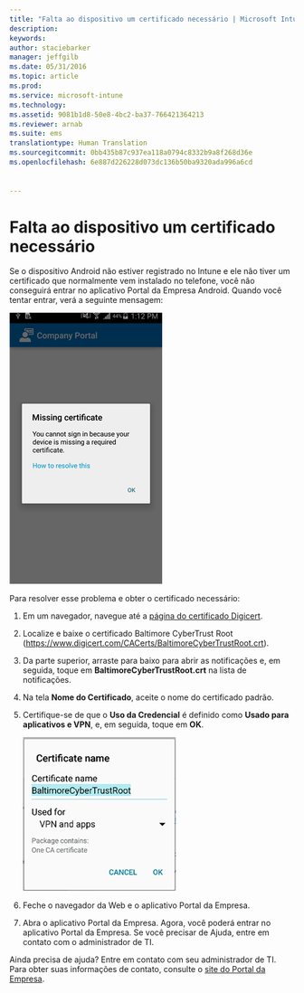 ```yaml
---
title: "Falta ao dispositivo um certificado necessário | Microsoft Intune"
description: 
keywords: 
author: staciebarker
manager: jeffgilb
ms.date: 05/31/2016
ms.topic: article
ms.prod: 
ms.service: microsoft-intune
ms.technology: 
ms.assetid: 9081b1d8-50e8-4bc2-ba37-766421364213
ms.reviewer: arnab
ms.suite: ems
translationtype: Human Translation
ms.sourcegitcommit: 0bb435b87c937ea118a0794c8332b9a8f268d36e
ms.openlocfilehash: 6e887d226228d073dc136b50ba9320ada996a6cd


---
```



# Falta ao dispositivo um certificado necessário
Se o dispositivo Android não estiver registrado no Intune e ele não tiver um certificado que normalmente vem instalado no telefone, você não conseguirá entrar no aplicativo Portal da Empresa Android. Quando você tentar entrar, verá a seguinte mensagem:

![andr-cert-install-cert-missing](./media/andr-cert_install-1-cert_missing.png)

Para resolver esse problema e obter o certificado necessário:

1.  Em um navegador, navegue até a [página do certificado Digicert](https://www.digicert.com/digicert-root-certificates.htm).

2.  Localize e baixe o certificado Baltimore CyberTrust Root (https://www.digicert.com/CACerts/BaltimoreCyberTrustRoot.crt).

3.  Da parte superior, arraste para baixo para abrir as notificações e, em seguida, toque em **BaltimoreCyberTrustRoot.crt** na lista de notificações.

4.  Na tela **Nome do Certificado**, aceite o nome do certificado padrão.

5. Certifique-se de que o **Uso da Credencial** é definido como **Usado para aplicativos e VPN**, e, em seguida, toque em **OK**.

    ![andr-cert-install-add-cert-name](./media/andr-cert_install-2-add_cert_name.png)

6. Feche o navegador da Web e o aplicativo Portal da Empresa.

7. Abra o aplicativo Portal da Empresa. Agora, você poderá entrar no aplicativo Portal da Empresa. Se você precisar de Ajuda, entre em contato com o administrador de TI.

Ainda precisa de ajuda? Entre em contato com seu administrador de TI. Para obter suas informações de contato, consulte o [site do Portal da Empresa](http://portal.manage.microsoft.com).


<!--HONumber=Jun16_HO4-->


